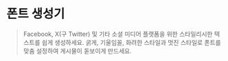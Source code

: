 # 폰트 생성기

> Facebook, X(구 Twitter) 및 기타 소셜 미디어 플랫폼을 위한 스타일리시한 텍스트를 쉽게 생성하세요. 굵게, 기울임꼴, 화려한 스타일과 멋진 스타일로 폰트를 맞춤 설정하여 게시물이 돋보이게 만드세요.
